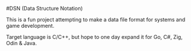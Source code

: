 #DSN (Data Structure Notation)

This is a fun project attempting to make a data file format for systems and game development.

Target language is C/C++, but hope to one day expand it for Go, C#, Zig, Odin & Java.
